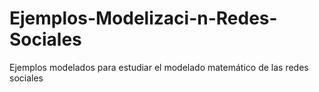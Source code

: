 # Ejemplos-Modelizaci-n-Redes-Sociales
Ejemplos modelados para estudiar el modelado matemático de las redes sociales
